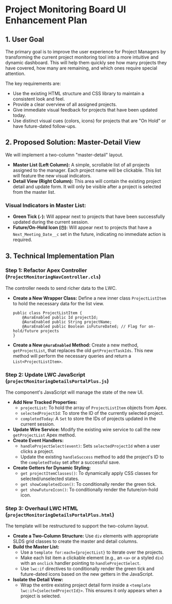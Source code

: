 # Project Monitoring Board UI Enhancement Plan

## 1. User Goal

The primary goal is to improve the user experience for Project Managers by transforming the current project monitoring tool into a more intuitive and dynamic dashboard. This will help them quickly see how many projects they have covered, how many are remaining, and which ones require special attention.

The key requirements are:
-   Use the existing HTML structure and CSS library to maintain a consistent look and feel.
-   Provide a clear overview of all assigned projects.
-   Give immediate visual feedback for projects that have been updated today.
-   Use distinct visual cues (colors, icons) for projects that are "On Hold" or have future-dated follow-ups.

## 2. Proposed Solution: Master-Detail View

We will implement a two-column "master-detail" layout.

-   **Master List (Left Column):** A simple, scrollable list of all projects assigned to the manager. Each project name will be clickable. This list will feature the new visual indicators.
-   **Detail View (Right Column):** This area will contain the existing project detail and update form. It will only be visible after a project is selected from the master list.

### Visual Indicators in Master List:
-   **Green Tick (`✓`):** Will appear next to projects that have been successfully updated during the current session.
-   **Future/On-Hold Icon (`🕒`):** Will appear next to projects that have a `Next_Meeting_Date__c` set in the future, indicating no immediate action is required.

## 3. Technical Implementation Plan

### Step 1: Refactor Apex Controller (`ProjectMonitoringNavController.cls`)

The controller needs to send richer data to the LWC.

-   **Create a New Wrapper Class:** Define a new inner class `ProjectListItem` to hold the necessary data for the list view.
    ```apex
    public class ProjectListItem {
        @AuraEnabled public Id projectId;
        @AuraEnabled public String projectName;
        @AuraEnabled public Boolean isFutureDated; // Flag for on-hold/future projects
    }
    ```
-   **Create a New `@AuraEnabled` Method:** Create a new method, `getProjectList`, that replaces the old `getProjectTaskIds`. This new method will perform the necessary queries and return a `List<ProjectListItem>`.

### Step 2: Update LWC JavaScript (`projectMonitoringDetailsPortalPlus.js`)

The component's JavaScript will manage the state of the new UI.

-   **Add New Tracked Properties:**
    -   `projectList`: To hold the array of `ProjectListItem` objects from Apex.
    -   `selectedProjectId`: To store the ID of the currently selected project.
    -   `completedToday`: A `Set` to store the IDs of projects updated in the current session.
-   **Update Wire Service:** Modify the existing wire service to call the new `getProjectList` Apex method.
-   **Create Event Handlers:**
    -   `handleProjectSelect(event)`: Sets `selectedProjectId` when a user clicks a project.
    -   Update the existing `handleSuccess` method to add the project's ID to the `completedToday` set after a successful save.
-   **Create Getters for Dynamic Styling:**
    -   `get projectItemClasses()`: To dynamically apply CSS classes for selected/unselected states.
    -   `get showCompletedIcon()`: To conditionally render the green tick.
    -   `get showFutureIcon()`: To conditionally render the future/on-hold icon.

### Step 3: Overhaul LWC HTML (`projectMonitoringDetailsPortalPlus.html`)

The template will be restructured to support the two-column layout.

-   **Create a Two-Column Structure:** Use `div` elements with appropriate SLDS grid classes to create the master and detail columns.
-   **Build the Master List:**
    -   Use a `template for:each={projectList}` to iterate over the projects.
    -   Make each list item a clickable element (e.g., an `<a>` or a styled `div`) with an `onclick` handler pointing to `handleProjectSelect`.
    -   Use `lwc:if` directives to conditionally render the green tick and future-dated icons based on the new getters in the JavaScript.
-   **Isolate the Detail View:**
    -   Wrap the entire existing project detail form inside a `<template lwc:if={selectedProjectId}>`. This ensures it only appears when a project is selected.